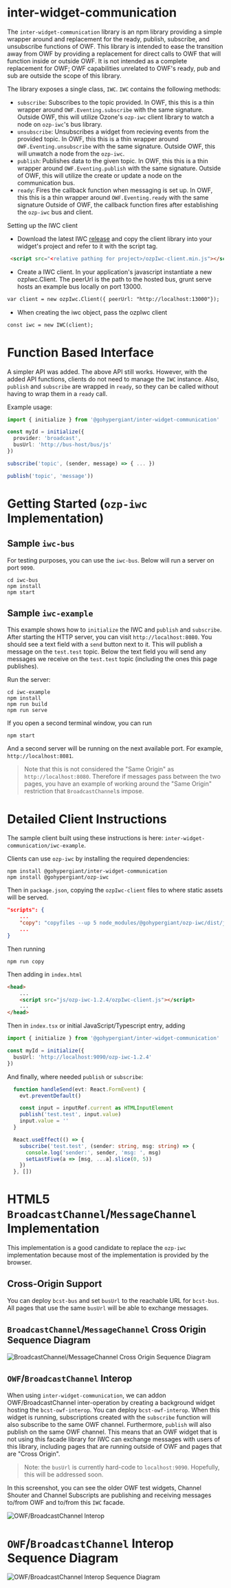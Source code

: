 # inter-widget-communication

The `inter-widget-communication` library is an npm library providing a simple wrapper around and replacement for the ready, publish, subscribe, and unsubscribe functions of OWF. This library is intended to ease the transition away from OWF by providing a replacement for direct calls to OWF that will function inside or outside OWF. It is not intended as a complete replacement for OWF; OWF capabilities unrelated to OWF's ready, pub and sub are outside the scope of this library.

The library exposes a single class, `IWC`. `IWC` contains the following methods:
* `subscribe`: Subscribes to the topic provided. In OWF, this this is a thin wrapper around `OWF.Eventing.subscribe` with the same signature. Outside OWF, this will utilize Ozone's `ozp-iwc` client library to watch a node on `ozp-iwc`'s bus library. 
* `unsubscribe`: Unsubscribes a widget from recieving events from the provided topic. In OWF, this this is a thin wrapper around `OWF.Eventing.unsubscribe` with the same signature. Outside OWF, this will unwatch a node from the `ozp-iwc`. 
* `publish`: Publishes data to the given topic. In OWF, this this is a thin wrapper around `OWF.Eventing.publish` with the same signature. Outside of OWF, this will utilize the create or update a node on the communication bus. 
* `ready`: Fires the callback function when messaging is set up. In OWF, this this is a thin wrapper around `OWF.Eventing.ready` with the same signature Outside of OWF, the callback function fires after establishing the `ozp-iwc` bus and client. 

Setting up the IWC client
* Download the latest IWC [release](https://github.com/ozoneplatform/ozp-iwc/releases) and copy the client library into your widget's project and refer to it with the script tag.
```html
 <script src="<relative pathing for project>/ozpIwc-client.min.js"></script>
```
* Create a IWC client. In your application's javascript instantiate a new ozpIwc.Client. The peerUrl is the path to the hosted bus, grunt serve hosts an example bus locally on port 13000.
 ```html
 var client = new ozpIwc.Client({ peerUrl: "http://localhost:13000"});
```
* When creating the iwc object, pass the ozpIwc client
 ```html
const iwc = new IWC(client);
```

# Function Based Interface

A simpler API was added. 
The above API still works.
However, with the added API functions, clients do not need to manage the `IWC` instance.
Also, `publish` and `subscribe` are wrapped in `ready`, so they can be called
without having to wrap them in a `ready` call.

Example usage:

```typescript
import { initialize } from '@gohypergiant/inter-widget-communication'

const myId = initialize({
  provider: 'broadcast',
  busUrl: 'http://bus-host/bus/js'
})

subscribe('topic', (sender, message) => { ... })

publish('topic', 'message'))
```

# Getting Started (`ozp-iwc` Implementation)

## Sample `iwc-bus`

For testing purposes, you can use the `iwc-bus`.
Below will run a server on port `9090`.

```
cd iwc-bus
npm install
npm start
```

## Sample `iwc-example`

This example shows how to `initialize` the IWC and `publish` and `subscribe`.
After starting the HTTP server, you can visit `http://localhost:8080`.
You should see a text field with a `send` button next to it.
This will publish a message on the `test.test` topic.
Below the text field you will send any messages we receive on the `test.test` topic
(including the ones this page publishes).

Run the server:

```
cd iwc-example
npm install
npm run build
npm run serve
```

If you open a second terminal window, you can run

```
npm start
```

And a second server will be running on the next available port.
For example, `http://localhost:8081`.
> Note that this is not considered the "Same Origin" as `http://localhost:8080`.
Therefore if messages pass between the two pages, you have an example of
working around the "Same Origin" restriction that `BroadcastChannel`s impose.

# Detailed Client Instructions

The sample client built using these instructions is here: `inter-widget-communication/iwc-example`.

Clients can use `ozp-iwc` by installing the required dependencies:

```
npm install @gohypergiant/inter-widget-communication
npm install @gohypergiant/ozp-iwc
```

Then in `package.json`, copying the `ozpIwc-client` files to where static assets will be served.

```json
"scripts": {
    ...
    "copy": "copyfiles --up 5 node_modules/@gohypergiant/ozp-iwc/dist/js/* public/js/ozp-iwc-1.2.4",
    ...
}
```

Then running

```
npm run copy
```

Then adding in `index.html`

```html
<head>
    ...
    <script src="js/ozp-iwc-1.2.4/ozpIwc-client.js"></script>
    ...
</head>
```

Then in `index.tsx` or initial JavaScript/Typescript entry, adding

```typescript
import { initialize } from '@gohypergiant/inter-widget-communication'

const myId = initialize({
  busUrl: 'http://localhost:9090/ozp-iwc-1.2.4'
})
```

And finally, where needed `publish` or `subscribe`:

```typescript
  function handleSend(evt: React.FormEvent) {
    evt.preventDefault()

    const input = inputRef.current as HTMLInputElement
    publish('test.test', input.value)
    input.value = ''
  }
```

```ts
  React.useEffect(() => {
    subscribe('test.test', (sender: string, msg: string) => {
      console.log('sender:', sender, 'msg: ', msg)
      setLastFive(a => [msg, ...a].slice(0, 5))
    })
  }, [])
```

# HTML5 `BroadcastChannel`/`MessageChannel` Implementation

This implementation is a good candidate to replace the `ozp-iwc` implementation 
because most of the implementation is provided by the browser.

## Cross-Origin Support

You can deploy `bcst-bus` and set `busUrl` to the reachable URL for `bcst-bus`.
All pages that use the same `busUrl` will be able to exchange messages.
## `BroadcastChannel`/`MessageChannel` Cross Origin Sequence Diagram

![BroadcastChannel/MessageChannel Cross Origin Sequence Diagram](doc/images/bcst-cross-origin.svg)

## `OWF`/`BroadcastChannel` Interop

When using `inter-widget-communication`,
we can addon OWF/BroadcastChannel inter-operation by creating a background widget hosting the `bcst-owf-interop`.
You can deploy `bcst-owf-interop`. 
When this widget is running, subscriptions created with the `subscribe` function will also subscribe to the same OWF channel.
Furthermore, `publish` will also publish on the same OWF channel.
This means that an OWF widget that is not using this facade library for IWC can exchange
messages with users of this library, including pages that are running outside of OWF
and pages that are "Cross Origin".

> Note: the `busUrl` is currently hard-code to `localhost:9090`.
> Hopefully, this will be addressed soon.

In this screenshot, you can see the older OWF test widgets, Channel Shouter and Channel Subscripts
are publishing and receiving messages to/from OWF and to/from this `IWC` facade.

![OWF/BroadcastChannel Interop](doc/images/bcst-owf-interop.png)

# `OWF`/`BroadcastChannel` Interop Sequence Diagram

![OWF/BroadcastChannel Interop Sequence Diagram](doc/images/bcst-owf-interop.svg)

